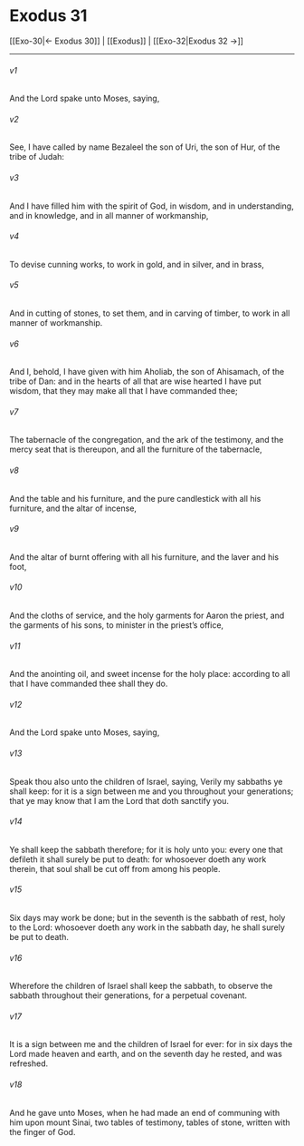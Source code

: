 # Exodus 31

[[Exo-30|← Exodus 30]] | [[Exodus]] | [[Exo-32|Exodus 32 →]]
***

###### v1
And the Lord spake unto Moses, saying,
###### v2
See, I have called by name Bezaleel the son of Uri, the son of Hur, of the tribe of Judah:
###### v3
And I have filled him with the spirit of God, in wisdom, and in understanding, and in knowledge, and in all manner of workmanship,
###### v4
To devise cunning works, to work in gold, and in silver, and in brass,
###### v5
And in cutting of stones, to set them, and in carving of timber, to work in all manner of workmanship.
###### v6
And I, behold, I have given with him Aholiab, the son of Ahisamach, of the tribe of Dan: and in the hearts of all that are wise hearted I have put wisdom, that they may make all that I have commanded thee;
###### v7
The tabernacle of the congregation, and the ark of the testimony, and the mercy seat that is thereupon, and all the furniture of the tabernacle,
###### v8
And the table and his furniture, and the pure candlestick with all his furniture, and the altar of incense,
###### v9
And the altar of burnt offering with all his furniture, and the laver and his foot,
###### v10
And the cloths of service, and the holy garments for Aaron the priest, and the garments of his sons, to minister in the priest’s office,
###### v11
And the anointing oil, and sweet incense for the holy place: according to all that I have commanded thee shall they do.
###### v12
And the Lord spake unto Moses, saying,
###### v13
Speak thou also unto the children of Israel, saying, Verily my sabbaths ye shall keep: for it is a sign between me and you throughout your generations; that ye may know that I am the Lord that doth sanctify you.
###### v14
Ye shall keep the sabbath therefore; for it is holy unto you: every one that defileth it shall surely be put to death: for whosoever doeth any work therein, that soul shall be cut off from among his people.
###### v15
Six days may work be done; but in the seventh is the sabbath of rest, holy to the Lord: whosoever doeth any work in the sabbath day, he shall surely be put to death.
###### v16
Wherefore the children of Israel shall keep the sabbath, to observe the sabbath throughout their generations, for a perpetual covenant.
###### v17
It is a sign between me and the children of Israel for ever: for in six days the Lord made heaven and earth, and on the seventh day he rested, and was refreshed.
###### v18
And he gave unto Moses, when he had made an end of communing with him upon mount Sinai, two tables of testimony, tables of stone, written with the finger of God. 
